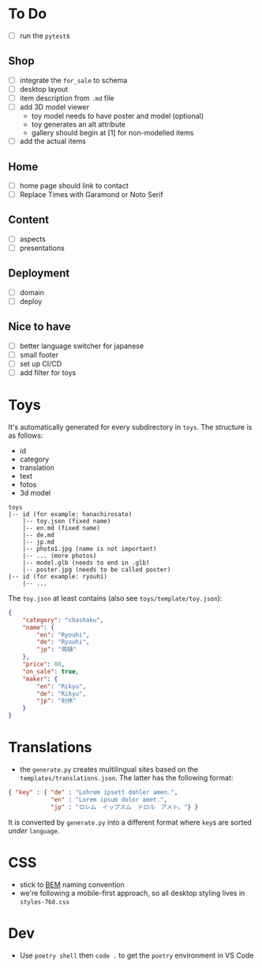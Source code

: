 # To Do

- [ ] run the `pytest`s

## Shop
- [ ] integrate the `for_sale` to schema
- [ ] desktop layout
- [ ] item description from `.md` file
- [ ] add 3D model viewer
   * toy model needs to have poster and model (optional)
   * toy generates an alt attribute
   * gallery should begin at [1] for non-modelled items
- [ ] add the actual items

## Home
- [ ] home page should link to contact
- [ ] Replace Times with Garamond or Noto Serif

## Content
- [ ] aspects
- [ ] presentations

## Deployment
- [ ] domain
- [ ] deploy

## Nice to have
- [ ] better language switcher for japanese
- [ ] small footer
- [ ] set up CI/CD
- [ ] add filter for toys

# Toys
It's automatically generated for every subdirectory in `toys`. The structure is as follows:
* id
* category
* translation
* text
* fotos
* 3d model

```
toys
|-- id (for example: hanachirosato)
    |-- toy.json (fixed name)
    |-- en.md (fixed name)
    |-- de.md
    |-- jp.md
    |-- photo1.jpg (name is not important)
    |-- ... (more photos)
    |-- model.glb (needs to end in .glb)
    |-- poster.jpg (needs to be called poster)
|-- id (for example: ryouhi)
    |-- ...
```

The `toy.json` at least contains (also see `toys/template/toy.json`):

```json
{
    "category": "chashaku",
    "name": {
        "en": "Ryouhi",
        "de": "Ryouhi",
        "jp": "両樋"
    },
    "price": 80,
    "on_sale": true,
    "maker": {
        "en": "Rikyu",
        "de": "Rikyu",
        "jp": "利休"
    }
}
```

# Translations
* the `generate.py` creates multilingual sites based on the `templates/translations.json`. The latter has the following format:

```json
{ "key" : { "de" : "Lohrem ipsett dohler amen.",
            "en" : "Lorem ipsum dolor amet.",
            "jp" : "ロレム　イップスム　ドロル　アメト。"} }
```

It is converted by `generate.py` into a different format where `key`s are sorted *under* `language`.

# CSS
* stick to [BEM](https://getbem.com/introduction/) naming convention
* we're following a mobile-first approach, so all desktop styling lives in `styles-768.css`

# Dev
* Use `poetry shell` then `code .` to get the `poetry` environment in VS Code
